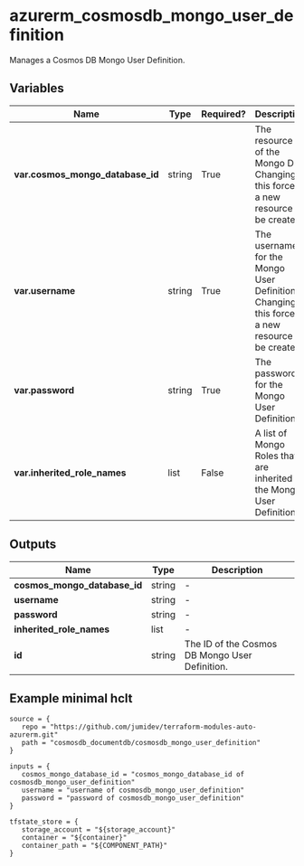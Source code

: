 # azurerm_cosmosdb_mongo_user_definition

Manages a Cosmos DB Mongo User Definition.

## Variables

| Name | Type | Required? |  Description |
| ---- | ---- | --------- |  ----------- |
| **var.cosmos_mongo_database_id** | string | True | The resource ID of the Mongo DB. Changing this forces a new resource to be created. | 
| **var.username** | string | True | The username for the Mongo User Definition. Changing this forces a new resource to be created. | 
| **var.password** | string | True | The password for the Mongo User Definition. | 
| **var.inherited_role_names** | list | False | A list of Mongo Roles that are inherited to the Mongo User Definition. | 



## Outputs

| Name | Type | Description |
| ---- | ---- | --------- | 
| **cosmos_mongo_database_id** | string  | - | 
| **username** | string  | - | 
| **password** | string  | - | 
| **inherited_role_names** | list  | - | 
| **id** | string  | The ID of the Cosmos DB Mongo User Definition. | 

## Example minimal hclt

```hcl
source = {
   repo = "https://github.com/jumidev/terraform-modules-auto-azurerm.git" 
   path = "cosmosdb_documentdb/cosmosdb_mongo_user_definition" 
}

inputs = {
   cosmos_mongo_database_id = "cosmos_mongo_database_id of cosmosdb_mongo_user_definition" 
   username = "username of cosmosdb_mongo_user_definition" 
   password = "password of cosmosdb_mongo_user_definition" 
}

tfstate_store = {
   storage_account = "${storage_account}" 
   container = "${container}" 
   container_path = "${COMPONENT_PATH}" 
}


```